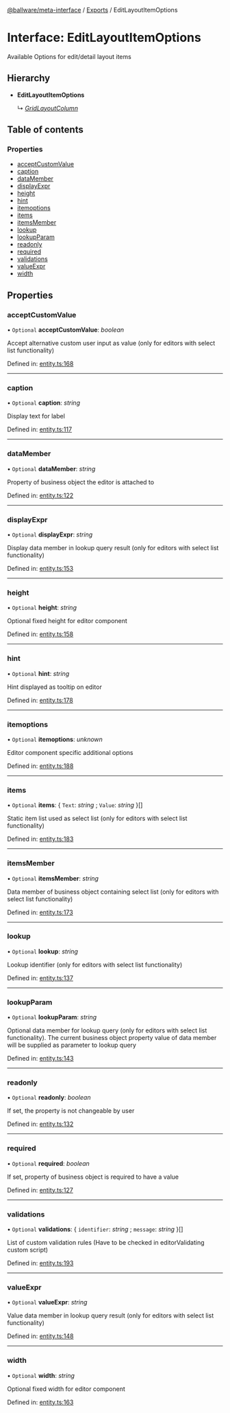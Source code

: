 [@ballware/meta-interface](../README.md) / [Exports](../modules.md) / EditLayoutItemOptions

# Interface: EditLayoutItemOptions

Available Options for edit/detail layout items

## Hierarchy

* **EditLayoutItemOptions**

  ↳ [*GridLayoutColumn*](gridlayoutcolumn.md)

## Table of contents

### Properties

- [acceptCustomValue](editlayoutitemoptions.md#acceptcustomvalue)
- [caption](editlayoutitemoptions.md#caption)
- [dataMember](editlayoutitemoptions.md#datamember)
- [displayExpr](editlayoutitemoptions.md#displayexpr)
- [height](editlayoutitemoptions.md#height)
- [hint](editlayoutitemoptions.md#hint)
- [itemoptions](editlayoutitemoptions.md#itemoptions)
- [items](editlayoutitemoptions.md#items)
- [itemsMember](editlayoutitemoptions.md#itemsmember)
- [lookup](editlayoutitemoptions.md#lookup)
- [lookupParam](editlayoutitemoptions.md#lookupparam)
- [readonly](editlayoutitemoptions.md#readonly)
- [required](editlayoutitemoptions.md#required)
- [validations](editlayoutitemoptions.md#validations)
- [valueExpr](editlayoutitemoptions.md#valueexpr)
- [width](editlayoutitemoptions.md#width)

## Properties

### acceptCustomValue

• `Optional` **acceptCustomValue**: *boolean*

Accept alternative custom user input as value (only for editors with select list functionality)

Defined in: [entity.ts:168](https://github.com/ballware/ballware-client/blob/e25f4ba/packages/meta-interface/src/entity.ts#L168)

___

### caption

• `Optional` **caption**: *string*

Display text for label

Defined in: [entity.ts:117](https://github.com/ballware/ballware-client/blob/e25f4ba/packages/meta-interface/src/entity.ts#L117)

___

### dataMember

• `Optional` **dataMember**: *string*

Property of business object the editor is attached to

Defined in: [entity.ts:122](https://github.com/ballware/ballware-client/blob/e25f4ba/packages/meta-interface/src/entity.ts#L122)

___

### displayExpr

• `Optional` **displayExpr**: *string*

Display data member in lookup query result (only for editors with select list functionality)

Defined in: [entity.ts:153](https://github.com/ballware/ballware-client/blob/e25f4ba/packages/meta-interface/src/entity.ts#L153)

___

### height

• `Optional` **height**: *string*

Optional fixed height for editor component

Defined in: [entity.ts:158](https://github.com/ballware/ballware-client/blob/e25f4ba/packages/meta-interface/src/entity.ts#L158)

___

### hint

• `Optional` **hint**: *string*

Hint displayed as tooltip on editor

Defined in: [entity.ts:178](https://github.com/ballware/ballware-client/blob/e25f4ba/packages/meta-interface/src/entity.ts#L178)

___

### itemoptions

• `Optional` **itemoptions**: *unknown*

Editor component specific additional options

Defined in: [entity.ts:188](https://github.com/ballware/ballware-client/blob/e25f4ba/packages/meta-interface/src/entity.ts#L188)

___

### items

• `Optional` **items**: { `Text`: *string* ; `Value`: *string*  }[]

Static item list used as select list (only for editors with select list functionality)

Defined in: [entity.ts:183](https://github.com/ballware/ballware-client/blob/e25f4ba/packages/meta-interface/src/entity.ts#L183)

___

### itemsMember

• `Optional` **itemsMember**: *string*

Data member of business object containing select list (only for editors with select list functionality)

Defined in: [entity.ts:173](https://github.com/ballware/ballware-client/blob/e25f4ba/packages/meta-interface/src/entity.ts#L173)

___

### lookup

• `Optional` **lookup**: *string*

Lookup identifier (only for editors with select list functionality)

Defined in: [entity.ts:137](https://github.com/ballware/ballware-client/blob/e25f4ba/packages/meta-interface/src/entity.ts#L137)

___

### lookupParam

• `Optional` **lookupParam**: *string*

Optional data member for lookup query (only for editors with select list functionality).
The current business object property value of data member will be supplied as parameter to lookup query

Defined in: [entity.ts:143](https://github.com/ballware/ballware-client/blob/e25f4ba/packages/meta-interface/src/entity.ts#L143)

___

### readonly

• `Optional` **readonly**: *boolean*

If set, the property is not changeable by user

Defined in: [entity.ts:132](https://github.com/ballware/ballware-client/blob/e25f4ba/packages/meta-interface/src/entity.ts#L132)

___

### required

• `Optional` **required**: *boolean*

If set, property of business object is required to have a value

Defined in: [entity.ts:127](https://github.com/ballware/ballware-client/blob/e25f4ba/packages/meta-interface/src/entity.ts#L127)

___

### validations

• `Optional` **validations**: { `identifier`: *string* ; `message`: *string*  }[]

List of custom validation rules (Have to be checked in editorValidating custom script)

Defined in: [entity.ts:193](https://github.com/ballware/ballware-client/blob/e25f4ba/packages/meta-interface/src/entity.ts#L193)

___

### valueExpr

• `Optional` **valueExpr**: *string*

Value data member in lookup query result (only for editors with select list functionality)

Defined in: [entity.ts:148](https://github.com/ballware/ballware-client/blob/e25f4ba/packages/meta-interface/src/entity.ts#L148)

___

### width

• `Optional` **width**: *string*

Optional fixed width for editor component

Defined in: [entity.ts:163](https://github.com/ballware/ballware-client/blob/e25f4ba/packages/meta-interface/src/entity.ts#L163)
